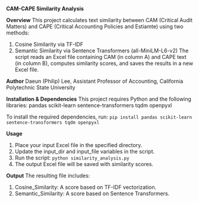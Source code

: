 **CAM-CAPE Similarity Analysis**

**Overview**
This project calculates text similarity between CAM (Critical Audit Matters) and CAPE (Critical Accounting Policies and Estiamte) using two methods:
1. Cosine Similarity via TF-IDF
2. Semantic Similarity via Sentence Transformers (all-MiniLM-L6-v2)
The script reads an Excel file containing CAM (in column A) and CAPE text (in column B), computes similarity scores, and saves the results in a new Excel file.

**Author**
Daeun (Philip) Lee,
Assistant Professor of Accounting,
California Polytechnic State University

**Installation & Dependencies**
This project requires Python and the following libraries:
pandas
scikit-learn
sentence-transformers
tqdm
openpyxl

To install the required dependencies, run:
```pip install pandas scikit-learn sentence-transformers tqdm openpyxl```

**Usage**
1. Place your input Excel file in the specified directory.
2. Update the input_dir and input_file variables in the script.
3. Run the script:
```python similarity_analysis.py```
4. The output Excel file will be saved with similarity scores.

**Output**
The resulting file includes:
1. Cosine_Similarity: A score based on TF-IDF vectorization.
2. Semantic_Similarity: A score based on Sentence Transformers.
